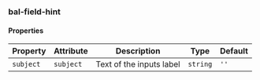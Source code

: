 ### bal-field-hint
 
#### Properties

| Property  | Attribute | Description              | Type     | Default |
| --------- | --------- | ------------------------ | -------- | ------- |
| `subject` | `subject` | Text of the inputs label | `string` | `''`    |


 